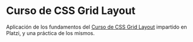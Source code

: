 # Curso de CSS Grid Layout

Aplicación de los fundamentos del [Curso de CSS Grid Layout](https://platzi.com/clases/css-grid-layout/) impartido en Platzi, y una práctica de los mismos. 

